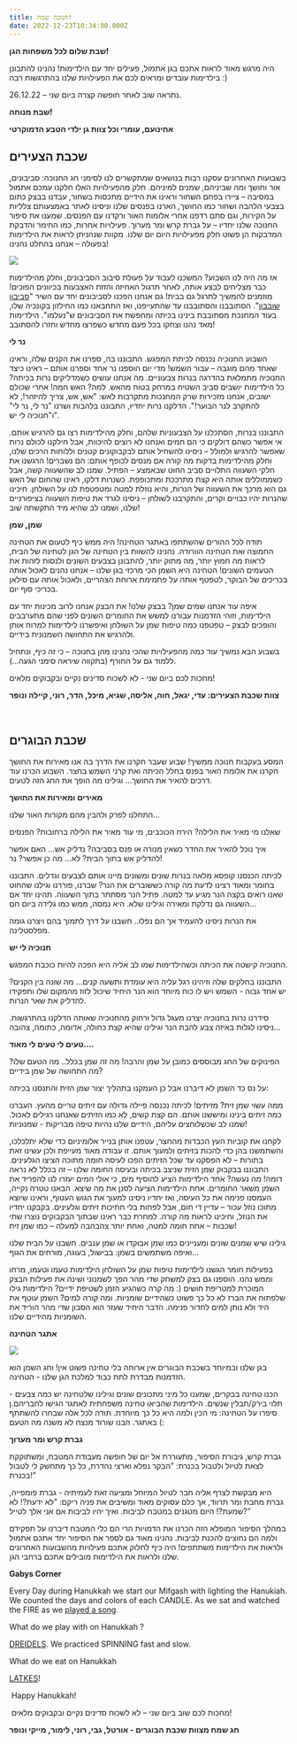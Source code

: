 ```yaml
---
title: חנוכה שמח!
date: 2022-12-23T10:34:00.000Z
---
```

**שבת שלום לכל משפחות הגן!**

היה מרגש מאוד לראות אתכם בגן אתמול, פעילים יחד עם הילדימות! נהנינו להתבונן בילדימות עובדים ומראים לכם את הפעילויות שלנו בהתרגשות רבה :)

נתראה שוב לאחר חופשה קצרה ביום שני – 26.12.22.

**שבת מנוחה!**

**אחינועם, עומרי וכל צוות גן ילדי הטבע הדמוקרטי**

## **שכבת הצעירים**

בשבועות האחרונים עסקנו רבות בנושאים שמתקשרים לנו לסימני חג החנוכה: סביבונים, אור וחושך ומה שביניהם, שמנים למיניהם. חלק מהפעילויות האלו חלקנו עמכם אתמול במסיבה – ציירו בפחם השחור וראינו את הידיים מתכסות בשחור, עבדנו בבצק כתום בצבעי הלהבה ושחור כמו החושך, הארנו בפנסים שלנו וניסינו לאתר באמצעותם צלליות על הקירות, וגם סתם רדפנו אחרי אלומות האור ורקדנו עם הפנסים. שמענו את סיפור החנוכה שלנו יחדיו – על גברת קרש ומר מערוך. פעילויות אחרות, כמו החימר והדבקת המדבקות הן פשוט חלק מפעילויות היום יום שלנו. מקוות שנהניתן לראות את הילדימות בפעולה – אנחנו בהחלט נהנינו!

![](/assets/pics/uploads/בצק-שחור-2022.jpg)

אז מה היה לנו השבוע? המשכנו לעבוד על פעולת סיבוב הסביבונים, וחלק מהילדימות כבר מצליחים לבצע אותה, לאחר תרגול האחיזה והזזת האצבעות בכיוונים הפוכים! מוזמנים להמשיך לתרגל גם בבית! גם אנחנו הפכנו לסביבונים יחד עם השיר "[סביבון שובבון](https://www.youtube.com/watch?v=AN3NAyGpRaI)". הסתובבנו והסתובבנו עד שהתעייפנו, ואז התחבאנו כמו החילזון בקונכיה שלו, בעוד המחנכת מסתובבת בינינו בכיתה ומחפשת את הסביבונים ש"נעלמו". הילדימות מאד נהנו וצחקו בכל פעם מחדש כשפרצו מחדש וחזרו להסתובב!

**נר לי**

השבוע החנוכיה נכנסה לכיתת המפגש. התבוננו בה, ספרנו את הקנים שלה, וראינו שאחד מהם מוגבה – עבור השמש! מדי יום הוספנו נר אחד וספרנו אותם – ראינו כיצד החנוכיה מתמלאת בהדרגה בנרות צבעוניים. מה אנחנו עושים כשמדליקים נרות בכיתה? כל הילדימות יושבים סביב השטיח במרחק בטוח מהאש. למה? האש חמה! אחרי שכולם ישובים, אנחנו מזכירות שרק המחנכות מתקרבות לאש: "אש, אש, צריך להיזהר!, לא להתקרב לנר הבוער!". הדלקנו נרות יחדיו, התבוננו בלהבות ושרנו "נר לי, נר לי" ו"חנוכיה לי יש".

התבוננו בנרות, הסתכלנו על הצבעוניות שלהם, וחלק מהילדימות רצו גם להרגיש אותם. אי אפשר כשהם דולקים כי הם חמים ואנחנו לא רוצים להיכוות, אבל חילקנו לכולם נרות שאפשר להרגיש ולמולל – ניסינו להשחיל אותם לבקבוקונים קטנים וללוחות הרכים שלנו, וחלק מהילדימות בדקות מה קורה אם מנסים לכופף אותם: הם נשברים! הרגשנו את חלקי השעווה התלויים סביב החוט שבאמצע – הפתיל. שמנו לב שהשעווה קשה, אבל כשממוללים אותה היא קצת מתרככת ומתכופפת. כשנרות דלקו, ראינו שהחום של האש גם הוא מרכך את השעווה של הנרות, והיא נוזלת למטה ומטפטפת לנו על השולחן. חיכינו שהנרות יהיו כבויים וקרים, והתקרבנו לשולחן – ניסינו לגרד את טיפות השעווה בציפורניים שלנו, ושמנו לב שהיא מיד התקשתה שוב!

**שמן, שמן**

תודה לכל ההורים שהשתתפו באתגר הטחינה! היה ממש כיף לטעום את הטחינה החמוצה ואת הטחינה הוורודה. נהנינו להשוות בין הטחינה של הגן לטחינה של הבית, לראות מה חמוץ יותר, מה מתוק יותר, להתבונן בצבעים השונים ולנסות לזהות את הטעמים השונים! הטחינה היא השמן הכי מרכזי בגן שלנו – אנחנו נהנים לאכול אותה בכריכים של הבוקר, לטפטף אותה על פחמימת ארוחת הצהריים, ולאכול אותה עם סילאן בכריכי סוף יום.

איפה עוד אנחנו שמים שמן? בבצק שלנו! את הבצק אנחנו לרוב מכינות יחד עם הילדימות, וזוהי הזדמנות עבורנו למשש את החומרים השונים לפני שהם מתערבבים והופכים לבצק – טפטפנו כמה טיפות שמן על השולחן ואיפשרנו לילדימות למרוח אותן ולהרגיש את התחושה השמנונית בידיים.

בשבוע הבא נמשיך עוד כמה מהפעילויות שהכי נהנינו מהן בחנוכה – כי זה כיף, ונתחיל ללמוד גם על החורף (בתקווה שיראה סימני הגעה...).

מחכות לכם ביום שני - לא לשכוח סדינים נקיים ובקבוקים מלאים!

**צוות שכבת הצעירים: עדי, יגאל, חוה, אליסה, שגיא, מיכל, הדר, רוני, קיילה ונופר**

 

## **שכבת הבוגרים**

המסע בעקבות חנוכה ממשיך! שבוע שעבר חקרנו את הדרך בה אנו מאירות את החושך חקרנו את אלומת האור בפנס בחלל הכיתה ואת קרני השמש בחצר. השבוע הכרנו עוד דרכים להאיר את החושך… וגילינו מה הופך את החג הזה לטעים.

**מאירים ומאירות את החושך**

התחלנו לפרק ולהבין מהם מקורות האור שלנו...

שאלנו מי מאיר את הלילה? הירח הכוכבים, מי עוד מאיר את הלילה ברחובות? הפנסים

איך נוכל להאיר את החדר כשאין מנורה או פנס בסביבה? נדליק אש… האם אפשר להדליק אש בתוך הבית? לא… מה כן אפשר? נר!

לכיתה הכנסנו קופסא מלאה בנרות שונים ומשונים מיינו אותם לצבעים וגדלים. התבוננו בחומר ומאוד רצינו לדעת מה קורה כששוברים את הנר? שברנו, פוררנו וגילנו שהחוט שאנו רואים בקצה הנר מגיע עד למטה. פתיל הנר מסתתר בתוך השעווה. תהינו יחד אם השעווה גם נדלקת ומאירה וגילינו שלא. היא נמסה, ממש כמו גלידה ביום חם…

את הנרות ניסינו להעמיד אך הם נפלו.. חשבנו על דרך לתמוך בהם ויצרנו גומה מפלסטלינה.

**חנוכיה לי יש**

החנוכיה קישטה את הכיתה וכשהילדימות שמו לב אליה היא הפכה להיות כוכבת המפגש.

התבוננו בחלקים שלה וזיהינו רגל עליה היא עומדת ותשעה קנים… מה שונה בין הקנים? יש אחד גבוה - השמש ויש לו כוח מיוחד הוא הנר היחיד שיכול לזוז מהמקום שלו ותפקידו להדליק את שאר הנרות.

סידרנו נרות בחנוכיה יצרנו מעגל גדול ורחוק מהחנוכיה שאותה הדלקנו בהתרגשות. ניסינו לגלות באיזה צבע להבת הנר וגילינו שהיא קצת כחולה, אדומה, כתומה, צהובה…

**טעים לי טעים לי מאוד….**

הפינוקים של החג מבוססים כמובן על שמן והרבה! מה זה שמן בכלל.. מה הטעם שלו? מה התחושה של שמן בידיים?

על נס כד השמן לא דיברנו אבל כן העמקנו בתהליך יצור שמן הזית והתנסנו בכיתה:

ממה עשוי שמן זית? מזיתים! לכיתה נכנסה פיילה גדולה עם זיתים טריים מהעץ. העברנו כמה זיתים בינינו ומיששנו אותם. הם קצת קשים, לא כמו הזיתים שאנחנו רגילים לאכול. שמנו לב שכשלוחצים עליהם, הידיים שלנו נהיות טיפה מבריקות - שמנוניות!

לקחנו את קוביות העץ הכבדות מהחצר, עטפנו אותן בנייר אלומיניום כדי שלא יתלכלכו, והשתמשנו בהן כדי להכות בזיתים ולמעוך אותם. זו עבודה מאוד מעייפת ולכן עשינו זאת בתורות – לא הפסקנו עד שכל הזיתים הפכו לעיסה חומה מתוכה הציצו הגלעינים. התבוננו בבקבוק שמן הזית שניצב בכיתה ובעיסה החומה שלנו – זה בכלל לא נראה דומה! מה נעשה? אחד הילדימות הציע להוסיף מים, כי אולי המים יעזרו לנו להפריד את השמן משאר החומרים. אחת הילדימות הציעה לסנן את מה שיצא. הבאנו טטרה נקייה, העמסנו פנימה את כל העיסה, ואז יחדיו ניסינו למעוך את הגוש העטוף, וראינו שיוצא מתוכו נוזל עכור – עדיין די חום, אבל לפחות בלי חתיכות זיתים וגלעינים. בקבקנו יחדיו את הנוזל, וחיכינו לראות מה קורה. למחרת כבר ראינו שבתוך הבקבוקים נוצרו שתי שכבות – אחת חומה למטה, ואחת יותר צהבהבה למעלה – כמו שמן זית!

גילינו שיש שמנים שונים ומעניינים כמו שמן אבוקדו או שמן ענבים. חשבנו על הבית שלנו ואיפה משתמשים בשמן: בבישול, בעוגה, מורחים את הגוף…

בפעילות חומר הגשנו לילדימות טיפות שמן על השולחן הילדימות טעמו וטעמו, מרחו וממש נהנו. הוספנו גם בצק למשחק שדי מהר הפך לשמנוני ושינה את פעילות הבצק המוכרת למטריפת חושים (: מה קרה כשהגיע הזמן לשטיפת ידיים? הילדימות גילו שלפתוח את הברז לא כל כך פשוט כשהידיים שומניות. ומה קורה למים? השמן עוטף את היד ולא נותן למים לחדור פנימה. הדבר היחיד שעזר הוא הסבון שדי מהר הוריד את השומניות מהידיים שלנו.

**אתגר הטחינה**

![](/assets/pics/uploads/אתגר-הטחינה-2022.jpg)

בגן שלנו ובמיוחד בשכבת הבוגרים אין ארוחה בלי טחינה פשוט אין! וחג השמן הוא הזדמנות מבדרת לתת כבוד למלכת הגן שלנו - הטחינה.

הכנו טחינה בבקרים, שמענו כל מיני מתכונים שונים וגילינו שלטחינה יש כמה צבעים - תלוי בירק/תבלין שנשים. הילדימות שהביאו טחינה משפחתית לאתגר הגישו לחבריהם.ן סיפרו על הטחינה: מי הכין ולמה היא כל כך מיוחדת. תודה לכל אלה שבחרו להשתתף באתגר. הבנו שורוד מנצח לא משנה מה הטעם (:

**גברת קרש ומר מערוך**

גברת קרש, גיבורת הסיפור, מתעוררת אל יום של חופשה מעבודת המטבח, ומשתוקקת לצאת לטיול ולטבול בכנרת: ”הבקר נפלא וארצי נהדרת, כל כך מתחשק לי לטבול בכנרת!”

היא מבקשת לצרף אליה חבר לטיול המיוחל ומציעה זאת לעמיתיה - גברת פומפייה, גברת מחבת ומר תרווד, אך כלם עסוקים מאוד ומשיבים את פניה ריקם: ”לא ידעת?! לא שמעת?! היום מטגנים במטבח לביבות. ואיך יהיו לביבות אם אני אלך לטייל?”

במהלך הסיפור המופלא הזה הכרנו את הדמויות הרי הם כלי המטבח דיברנו על תפקידם ולמה הם נחוצים להכנת לביבות. נהנינו מאוד גם לספר את הסיפור יחד אתכם אתמול ולראות את הילדימות משתתפים! היה כיף לחלוק אתכם פעילויות מהשבועות האחרונים שלנו ולראות את הילדימות מובילים אתכם ברחבי הגן.

**Gabys Corner**

Every Day during Hanukkah we start our Mifgash with lighting the Hanukiah. We counted the days and colors of each CANDLE. As we sat and watched the FIRE as we [played a song](https://youtu.be/2KKNnECMKbg). 

What do we play with on Hanukkah ?

[DREIDELS](https://youtu.be/swGzOpoSHNw). We practiced SPINNING fast and slow.

What do we eat on Hanukkah

[LATKES](https://youtu.be/JeXg1XMYdEc)!

 Happy Hanukkah!

 מחכות לכם שוב ביום שני – לא לשכוח סדינים נקיים ובקבוקים מלאים!

**חג שמח מצוות שכבת הבוגרים - אורטל, גבי, רוני, לימור, מייקי ונופר**